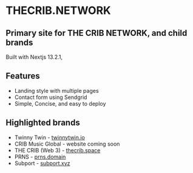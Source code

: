 # THECRIB.NETWORK
## Primary site for THE CRIB NETWORK, and child brands

Built with Nextjs 13.2.1,

## Features

- Landing style with multiple pages
- Contact form using Sendgrid
- Simple, Concise, and easy to deploy


## Highlighted brands

- Twinny Twin - [twinnytwin.io](http://twinnytwin.io)
- CRIB Music Global - website coming soon
- THE CRIB (Web 3) - [thecrib.space](http://thecrib.space)
- PRNS - [prns.domain](http://prns.domains)
- Subport - [subport.xyz](http://subport.xyz)


